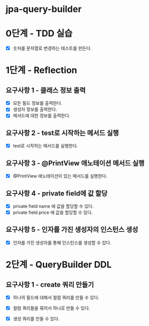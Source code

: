 # jpa-query-builder

# 0단계 - TDD 실습
- [x] 숫자를 문자열로 변경하는 테스트를 만든다.



# 1단계 - Reflection

## 요구사항 1 - 클래스 정보 출력

- [x] 모든 필드 정보를 출력한다.
- [x] 생성자 정보를 출력한다.
- [x] 메서드에 대한 정보를 출력한다.

## 요구사항 2 - test로 시작하는 메서드 실행
- [x] test로 시작하는 메서드를 실행한다.

## 요구사항 3 - @PrintView 애노테이션 메서드 실행
- [x] @PrintView 애노테이션이 있는 메서드를 실행한다.

## 요구사항 4 - private field에 값 할당
- [x] private field name 에 값을 할당할 수 있다.
- [x] private field price 에 값을 할당할 수 있다.

## 요구사항 5 - 인자를 가진 생성자의 인스턴스 생성
- [x] 인자를 가진 생성자를 통해 인스턴스를 생성할 수 있다.


# 2단계 - QueryBuilder DDL

## 요구사항 1 - create 쿼리 만들기

- [x] 하나의 필드에 대해서 컬럼 쿼리를 만들 수 있다.
- [x] 컬럼 쿼리들을 묶어서 하나로 만들 수 있다.
- [x] 생성 쿼리를 만들 수 있다.

